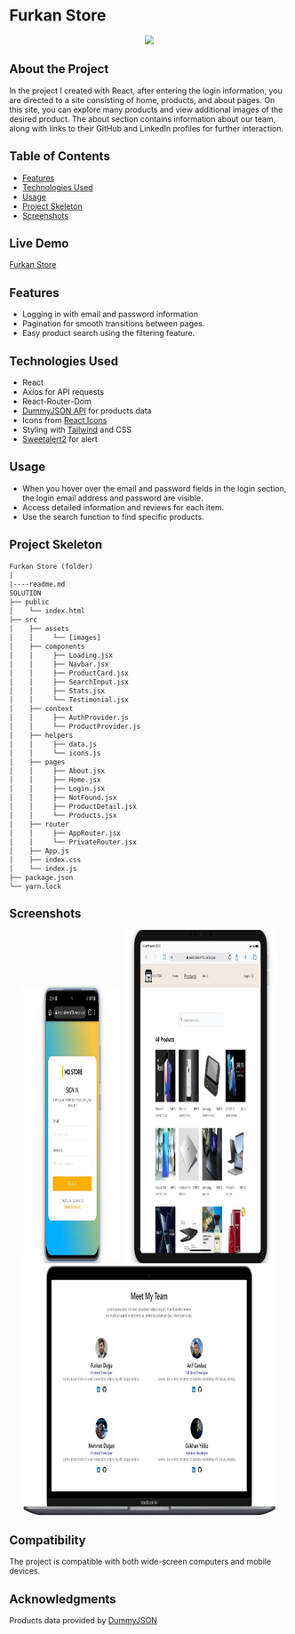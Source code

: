 # Furkan Store

<div align="center">
  <img src="./src/assets/store.gif" />
</div>

## About the Project

In the project I created with React, after entering the login information, you are directed to a site consisting of home, products, and about pages. On this site, you can explore many products and view additional images of the desired product. The about section contains information about our team, along with links to their GitHub and LinkedIn profiles for further interaction.

## Table of Contents

- [Features](#features)
- [Technologies Used](#technologies-used)
- [Usage](#usage)
- [Project Skeleton](#project-skeleton)
- [Screenshots](#screenshots)

## Live Demo

[Furkan Store](https://furkan-store.vercel.app/)

## Features

- Logging in with email and password information
- Pagination for smooth transitions between pages.
- Easy product search using the filtering feature.

## Technologies Used

- React
- Axios for API requests
- React-Router-Dom
- [DummyJSON API](https://dummyjson.com/) for products data
- Icons from [React Icons](https://react-icons.github.io/react-icons/)
- Styling with [Tailwind](https://tailwindcss.com/) and CSS 
- [Sweetalert2](https://sweetalert2.github.io/) for alert 

## Usage

- When you hover over the email and password fields in the login section, the login email address and password are visible.
- Access detailed information and reviews for each item.
- Use the search function to find specific products.

## Project Skeleton

```
Furkan Store (folder)
|
|----readme.md         
SOLUTION
├── public
│    └── index.html
├── src
│    ├── assets
│    │     └── [images]
│    ├── components
│    │     ├── Loading.jsx
│    │     ├── Navbar.jsx
│    │     ├── ProductCard.jsx    
│    │     ├── SearchInput.jsx    
│    │     ├── Stats.jsx    
│    │     └── Testimonial.jsx  
│    ├── context
│    │     ├── AuthProvider.js
│    │     └── ProductProvider.js 
│    ├── helpers
│    │     ├── data.js
│    │     └── icons.js
│    ├── pages
│    │     ├── About.jsx
│    │     ├── Home.jsx
│    │     ├── Login.jsx
│    │     ├── NotFound.jsx
│    │     ├── ProductDetail.jsx    
│    │     └── Products.jsx 
│    ├── router
│    │     ├── AppRouter.jsx
│    │     └── PrivateRouter.jsx
│    ├── App.js
│    ├── index.css
│    └── index.js
├── package.json
└── yarn.lock
```

## Screenshots

<div align="center">
  <img src="./src/assets/Screenshot_1.jpg"  width="35%" height="500" />
  <img src="./src/assets/Screenshot_2.jpg"  width="55%" height="600" />
  <img src="./src/assets/Screenshot_3.jpg"  width="90.5%" height="450" />
</div>

## Compatibility

The project is compatible with both wide-screen computers and mobile devices.

## Acknowledgments

Products data provided by [DummyJSON](https://dummyjson.com/)